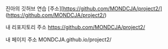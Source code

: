 진아의 깃허브 연습
[주소][https://github.com/MONDCJA/project2/] (https://github.com/MONDCJA/project2/)

내 리포지토리 주소
https://github.com/MONDCJA/project2/

내 페이지 주소
MONDCJA.github.io/project2/
